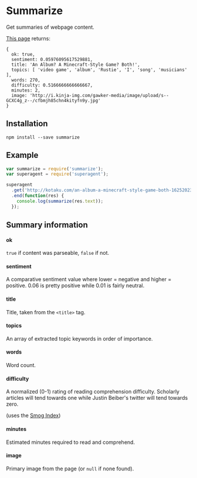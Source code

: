 # Summarize

Get summaries of webpage content.

[This page](http://kotaku.com/an-album-a-minecraft-style-game-both-1625202335) returns:

```
{
  ok: true,
  sentiment: 0.05976095617529881,
  title: 'An Album? A Minecraft-Style Game? Both!',
  topics: [ 'video game', 'album', 'Rustie', 'I', 'song', 'musicians' ],
  words: 270,
  difficulty: 0.5166666666666667,
  minutes: 2,
  image: 'http://i.kinja-img.com/gawker-media/image/upload/s--GCXC4g_z--/cfbmjh85chn4kityfn9y.jpg'
}
```

## Installation

```
npm install --save summarize
```

## Example

```js
var summarize = require('summarize');
var superagent = require('superagent');

superagent
  .get('http://kotaku.com/an-album-a-minecraft-style-game-both-1625202335')
  .end(function(res) {
    console.log(summarize(res.text));
  });
```

## Summary information

#### ok

`true` if content was parseable, `false` if not.

#### sentiment

A comparative sentiment value where lower = negative and
higher = positive. 0.06 is pretty positive while 0.01 is fairly neutral.

#### title

Title, taken from the `<title>` tag.

#### topics

An array of extracted topic keywords in order of importance.

#### words

Word count.

#### difficulty

A normalized (0-1) rating of reading comprehension difficulty.
Scholarly articles will tend towards one while Justin Beiber's
twitter will tend towards zero.

(uses the [Smog Index](http://en.wikipedia.org/wiki/SMOG))

#### minutes

Estimated minutes required to read and comprehend.

#### image

Primary image from the page (or `null` if none found).
